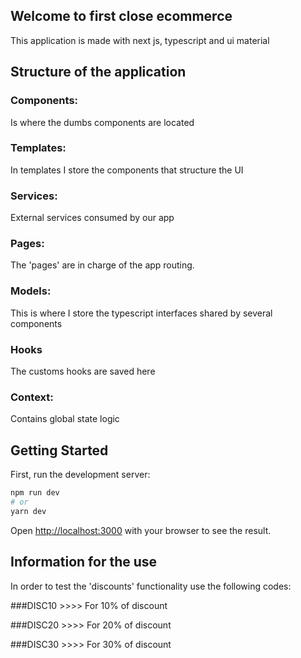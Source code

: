 ## Welcome to first close ecommerce 

This application is made with next js, typescript and ui material

## Structure of the application

### Components:

Is where the dumbs components are located

### Templates: 

In templates I store the components that structure the UI

### Services: 

External services consumed by our app

### Pages: 

The 'pages' are in charge of the app routing.

### Models: 

This is where I store the typescript interfaces shared by several components

### Hooks

The customs hooks are saved here

### Context: 

Contains global state logic


## Getting Started

First, run the development server:

```bash
npm run dev
# or
yarn dev
```

Open [http://localhost:3000](http://localhost:3000) with your browser to see the result.


## Information for the use

In order to test the 'discounts' functionality use the following codes:


###DISC10  >>>> For 10% of discount


###DISC20  >>>> For 20% of discount


###DISC30  >>>> For 30% of discount






